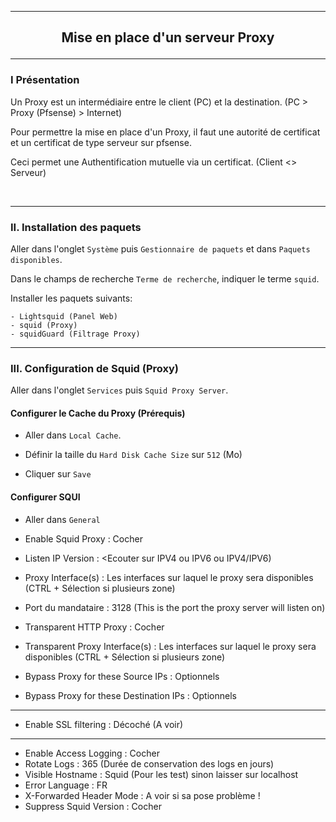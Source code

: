 ------------------------------------------------------------------------------------------------------------------------------------------------------------------------------------
## <p align='center'> Mise en place d'un serveur Proxy </p>

------------------------------------------------------------------------------------------------------------------------------------------------------------------------------------
### I Présentation
Un Proxy est un intermédiaire entre le client (PC) et la destination. (PC > Proxy (Pfsense) > Internet)

Pour permettre la mise en place d'un Proxy, il faut une autorité de certificat et un certificat de type serveur sur pfsense.

Ceci permet une Authentification mutuelle via un certificat. (Client <> Serveur)

<br />

------------------------------------------------------------------------------------------------------------------------------------------------------------------------------------
### II. Installation des paquets
Aller dans l'onglet `Système` puis `Gestionnaire de paquets` et dans `Paquets disponibles`.

Dans le champs de recherche `Terme de recherche`, indiquer le terme `squid`.

Installer les paquets suivants:
```
- Lightsquid (Panel Web)
- squid (Proxy)
- squidGuard (Filtrage Proxy)
```

------------------------------------------------------------------------------------------------------------------------------------------------------------------------------------
### III. Configuration de Squid (Proxy)
Aller dans l'onglet `Services` puis `Squid Proxy Server`.

#### Configurer le Cache du Proxy (Prérequis)
- Aller dans `Local Cache`.

- Définir la taille du `Hard Disk Cache Size` sur `512` (Mo)

- Cliquer sur `Save`

#### Configurer SQUI
- Aller dans `General`

- Enable Squid Proxy                     : Cocher
- Listen IP Version                      : <Ecouter sur IPV4 ou IPV6 ou IPV4/IPV6)
- Proxy Interface(s)                     : Les interfaces sur laquel le proxy sera disponibles (CTRL + Sélection si plusieurs zone)
- Port du mandataire                     : 3128 (This is the port the proxy server will listen on)
- Transparent HTTP Proxy                 : Cocher
- Transparent Proxy Interface(s)         : Les interfaces sur laquel le proxy sera disponibles (CTRL + Sélection si plusieurs zone)
- Bypass Proxy for these Source IPs      : Optionnels
- Bypass Proxy for these Destination IPs : Optionnels
------------------------------------------------------------------------------------
- Enable SSL filtering                   : Décoché (A voir)
------------------------------------------------------------------------------------
- Enable Access Logging                  : Cocher
- Rotate Logs                            : 365 (Durée de conservation des logs en jours)
- Visible Hostname                       : Squid (Pour les test) sinon laisser sur localhost
- Error Language                         : FR
- X-Forwarded Header Mode                : A voir si sa pose problème !
- Suppress Squid Version                 : Cocher
